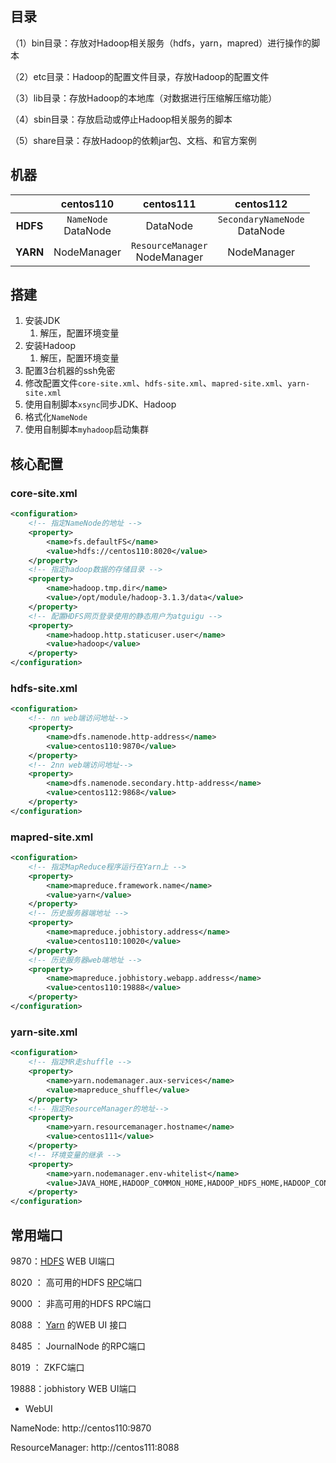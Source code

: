 ## 目录

（1）bin目录：存放对Hadoop相关服务（hdfs，yarn，mapred）进行操作的脚本

（2）etc目录：Hadoop的配置文件目录，存放Hadoop的配置文件

（3）lib目录：存放Hadoop的本地库（对数据进行压缩解压缩功能）

（4）sbin目录：存放启动或停止Hadoop相关服务的脚本

（5）share目录：存放Hadoop的依赖jar包、文档、和官方案例

## 机器

|          |        centos110         |             centos111              |             centos112             |
| :------: | :----------------------: | :--------------------------------: | :-------------------------------: |
| **HDFS** | `NameNode`<br />DataNode |              DataNode              | `SecondaryNameNode`<br />DataNode |
| **YARN** |       NodeManager        | `ResourceManager`<br />NodeManager |            NodeManager            |

## 搭建

1. 安装JDK
   1. 解压，配置环境变量
2. 安装Hadoop
   1. 解压，配置环境变量
3. 配置3台机器的ssh免密
4. 修改配置文件`core-site.xml`、`hdfs-site.xml`、`mapred-site.xml`、`yarn-site.xml`
5. 使用自制脚本`xsync`同步JDK、Hadoop
6. 格式化`NameNode`
7. 使用自制脚本`myhadoop`启动集群

## 核心配置

### core-site.xml

```xml
<configuration>
    <!-- 指定NameNode的地址 -->
    <property>
        <name>fs.defaultFS</name>
        <value>hdfs://centos110:8020</value>
    </property>
    <!-- 指定hadoop数据的存储目录 -->
    <property>
        <name>hadoop.tmp.dir</name>
        <value>/opt/module/hadoop-3.1.3/data</value>
    </property>
    <!-- 配置HDFS网页登录使用的静态用户为atguigu -->
    <property>
        <name>hadoop.http.staticuser.user</name>
        <value>hadoop</value>
    </property>
</configuration>
```

### hdfs-site.xml

```xml
<configuration>
    <!-- nn web端访问地址-->
    <property>
        <name>dfs.namenode.http-address</name>
        <value>centos110:9870</value>
    </property>
    <!-- 2nn web端访问地址-->
    <property>
        <name>dfs.namenode.secondary.http-address</name>
        <value>centos112:9868</value>
    </property>
</configuration>
```

### mapred-site.xml

```xml
<configuration>
    <!-- 指定MapReduce程序运行在Yarn上 -->
    <property>
        <name>mapreduce.framework.name</name>
        <value>yarn</value>
    </property>
    <!-- 历史服务器端地址 -->
    <property>
        <name>mapreduce.jobhistory.address</name>
        <value>centos110:10020</value>
    </property>
    <!-- 历史服务器web端地址 -->
    <property>
        <name>mapreduce.jobhistory.webapp.address</name>
        <value>centos110:19888</value>
    </property>
</configuration>
```

### yarn-site.xml

```xml
<configuration>
    <!-- 指定MR走shuffle -->
    <property>
        <name>yarn.nodemanager.aux-services</name>
        <value>mapreduce_shuffle</value>
    </property>
    <!-- 指定ResourceManager的地址-->
    <property>
        <name>yarn.resourcemanager.hostname</name>
        <value>centos111</value>
    </property>
    <!-- 环境变量的继承 -->
    <property>
        <name>yarn.nodemanager.env-whitelist</name>
        <value>JAVA_HOME,HADOOP_COMMON_HOME,HADOOP_HDFS_HOME,HADOOP_CONF_DIR,CLASSPATH_PREPEND_DISTCACHE,HADOOP_YARN_HOME,HADOOP_MAPRED_HOME</value>
    </property>
</configuration>
```

## 常用端口

 9870：[HDFS](https://so.csdn.net/so/search?q=HDFS&spm=1001.2101.3001.7020) WEB UI端口

 8020 ： 高可用的HDFS [RPC](https://so.csdn.net/so/search?q=RPC&spm=1001.2101.3001.7020)端口

 9000 ： 非高可用的HDFS RPC端口

 8088 ： [Yarn](https://so.csdn.net/so/search?q=Yarn&spm=1001.2101.3001.7020) 的WEB UI 接口

 8485 ： JournalNode 的RPC端口

 8019 ： ZKFC端口

 19888：jobhistory WEB UI端口

* WebUI

NameNode: http://centos110:9870

ResourceManager: http://centos111:8088